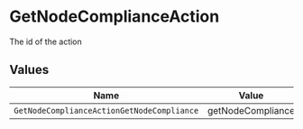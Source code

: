 # GetNodeComplianceAction

The id of the action


## Values

| Name                                       | Value                                      |
| ------------------------------------------ | ------------------------------------------ |
| `GetNodeComplianceActionGetNodeCompliance` | getNodeCompliance                          |